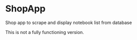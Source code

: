 # ShopApp
Shop app to scrape and display notebook list from database

This is not a fully functioning version.
